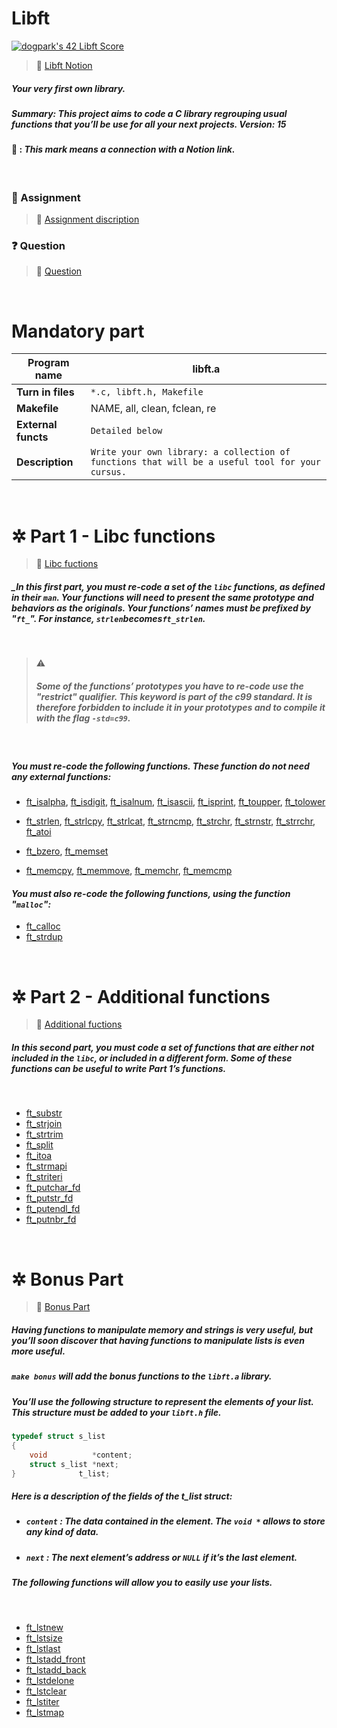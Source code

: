 # **Libft**

[![dogpark's 42 Libft Score](https://badge42.vercel.app/api/v2/clam4rmh700350fjk8ctdih83/project/2927858)](https://github.com/JaeSeoKim/badge42)

> 🔗 [Libft Notion](https://dogpark-42cursus.notion.site/Libft-c68e47337f4141fea098e7f22e8de603)

##### Your very first own library.

##### _Summary: This project aims to code a C library regrouping usual functions that you’ll be use for all your next projects. Version: 15_

#### 🔗 : _This mark means a connection with a **Notion link**._

<br>

### 📄 Assignment

> 🔗 [Assignment discription](https://dogpark-42cursus.notion.site/Assignment-13c71a5f9c90430da7f8979d8c0f65d5)

### ❓ Question

> 🔗 [Question](https://dogpark-42cursus.notion.site/Question-0ea8fe9acefc4cd4838048802fb9b79b)

<br>

# Mandatory part

| **Program name**    | libft.a                                                                                         |
| ------------------- | ----------------------------------------------------------------------------------------------- |
| **Turn in files**   | `*.c, libft.h, Makefile`                                                                        |
| **Makefile**        | NAME, all, clean, fclean, re                                                                    |
| **External functs** | `Detailed below`                                                                                |
| **Description**     | `Write your own library: a collection of functions that will be a useful tool for your cursus.` |

<br>

# ✲ Part 1 - Libc functions

> 🔗 [Libc fuctions](https://dogpark-42cursus.notion.site/Part-1-Libc-function-d2d84bd029ee4c858b20d756172a17d0)

##### _In this first part, you must re-code a set of the `libc` functions, as defined in their `man`. Your functions will need to present the same prototype and behaviors as the originals. Your functions’ names must be prefixed by "`ft_`". For instance, `strlen`becomes`ft_strlen`.

<br>

> ⚠️
>
> ##### Some of the functions’ prototypes you have to re-code use the "restrict" qualifier. This keyword is part of the c99 standard. It is therefore forbidden to include it in your prototypes and to compile it with the flag `-std=c99`.

<br>

##### _You must re-code the following functions. These function do not need any external functions:_

- [ft_isalpha](https://github.com/moeyg/42cursus/blob/main/Circle%200/Libft/Libft/ft_isalpha.c), [ft_isdigit](https://github.com/moeyg/42cursus/blob/main/Circle%200/Libft/Libft/ft_isdigit.c), [ft_isalnum](https://github.com/moeyg/42cursus/blob/main/Circle%200/Libft/Libft/ft_isalnum.c), [ft_isascii](https://github.com/moeyg/42cursus/blob/main/Circle%200/Libft/Libft/ft_isascii.c), [ft_isprint](https://github.com/moeyg/42cursus/blob/main/Circle%200/Libft/Libft/ft_isprint.c), [ft_toupper](https://github.com/moeyg/42cursus/blob/main/Circle%200/Libft/Libft/ft_toupper.c), [ft_tolower](https://github.com/moeyg/42cursus/blob/main/Circle%200/Libft/Libft/ft_tolower.c)

- [ft_strlen](https://github.com/moeyg/42cursus/blob/main/Circle%200/Libft/Libft/ft_strlen.c), [ft_strlcpy](https://github.com/moeyg/42cursus/blob/main/Circle%200/Libft/Libft/ft_strlcpy.c), [ft_strlcat](https://github.com/moeyg/42cursus/blob/main/Circle%200/Libft/Libft/ft_strlcat.c), [ft_strncmp](https://github.com/moeyg/42cursus/blob/main/Circle%200/Libft/Libft/ft_strncmp.c), [ft_strchr](https://github.com/moeyg/42cursus/blob/main/Circle%200/Libft/Libft/ft_strchr.c), [ft_strnstr](https://github.com/moeyg/42cursus/blob/main/Circle%200/Libft/Libft/ft_strnstr.c), [ft_strrchr](https://github.com/moeyg/42cursus/blob/main/Circle%200/Libft/Libft/ft_strrchr.c), [ft_atoi](https://github.com/moeyg/42cursus/blob/main/Circle%200/Libft/Libft/ft_atoi.c)

- [ft_bzero](https://github.com/moeyg/42cursus/blob/main/Circle%200/Libft/Libft/ft_bzero.c), [ft_memset](https://github.com/moeyg/42cursus/blob/main/Circle%200/Libft/Libft/ft_memset.c)
- [ft_memcpy](https://github.com/moeyg/42cursus/blob/main/Circle%200/Libft/Libft/ft_memcpy.c), [ft_memmove](https://github.com/moeyg/42cursus/blob/main/Circle%200/Libft/Libft/ft_memmove.c), [ft_memchr](https://github.com/moeyg/42cursus/blob/main/Circle%200/Libft/Libft/ft_memchr.c), [ft_memcmp](https://github.com/moeyg/42cursus/blob/main/Circle%200/Libft/Libft/ft_memcmp.c)

#### _You must also re-code the following functions, using the function "`malloc`":_

- [ft_calloc](https://github.com/moeyg/42cursus/blob/main/Circle%200/Libft/Libft/ft_calloc.c)
- [ft_strdup](https://github.com/moeyg/42cursus/blob/main/Circle%200/Libft/Libft/ft_strdup.c)

<br>

# ✲ Part 2 - Additional functions

> 🔗 [Additional fuctions](https://dogpark-42cursus.notion.site/Part-2-Additional-functions-339ab29941d1406892ee73efd419a74f)

##### _In this second part, you must code a set of functions that are either not included in the `libc`, or included in a different form. Some of these functions can be useful to write Part 1’s functions._

<br>

- [ft_substr](https://github.com/moeyg/42cursus/blob/main/Circle%200/Libft/Libft/ft_substr.c)
- [ft_strjoin](https://github.com/moeyg/42cursus/blob/main/Circle%200/Libft/Libft/ft_strjoin.c)
- [ft_strtrim](https://github.com/moeyg/42cursus/blob/main/Circle%200/Libft/Libft/ft_strtrim.c)
- [ft_split](https://github.com/moeyg/42cursus/blob/main/Circle%200/Libft/Libft/ft_split.c)
- [ft_itoa](https://github.com/moeyg/42cursus/blob/main/Circle%200/Libft/Libft/ft_itoa.c)
- [ft_strmapi](https://github.com/moeyg/42cursus/blob/main/Circle%200/Libft/Libft/ft_strmapi.c)
- [ft_striteri](https://github.com/moeyg/42cursus/blob/main/Circle%200/Libft/Libft/ft_striteri.c)
- [ft_putchar_fd](https://github.com/moeyg/42cursus/blob/main/Circle%200/Libft/Libft/ft_putchar_fd.c)
- [ft_putstr_fd](https://github.com/moeyg/42cursus/blob/main/Circle%200/Libft/Libft/ft_putstr_fd.c)
- [ft_putendl_fd](https://github.com/moeyg/42cursus/blob/main/Circle%200/Libft/Libft/ft_putendl_fd.c)
- [ft_putnbr_fd](https://github.com/moeyg/42cursus/blob/main/Circle%200/Libft/Libft/ft_putnbr_fd.c)

<br>

# ✲ Bonus Part

> 🔗 [Bonus Part](https://dogpark-42cursus.notion.site/Bonus-Part-1267ef61c78b43fbbd843048ea2cbcad)

##### _Having functions to manipulate memory and strings is very useful, but you’ll soon discover that having functions to manipulate lists is even more useful._

##### _`make bonus` will add the bonus functions to the `libft.a` library._

##### _You’ll use the following structure to represent the elements of your list. This structure must be added to your `libft.h` file._

```c
typedef struct s_list
{
    void          *content;
    struct s_list *next;
}              t_list;
```

##### _Here is a description of the fields of the t_list struct:_

- ##### _`content` : The data contained in the element. The `void *` allows to store any kind of data._
- ##### _`next` : The next element’s address or `NULL` if it’s the last element._

##### _The following functions will allow you to easily use your lists._

<br>

- [ft_lstnew](https://github.com/moeyg/42cursus/blob/main/Circle%200/Libft/Libft/ft_lstnew.c)
- [ft_lstsize](https://github.com/moeyg/42cursus/blob/main/Circle%200/Libft/Libft/ft_lstsize.c)
- [ft_lstlast](https://github.com/moeyg/42cursus/blob/main/Circle%200/Libft/Libft/ft_lstlast.c)
- [ft_lstadd_front ](https://github.com/moeyg/42cursus/blob/main/Circle%200/Libft/Libft/ft_lstadd_front.c)
- [ft_lstadd_back](https://github.com/moeyg/42cursus/blob/main/Circle%200/Libft/Libft/ft_lstadd_back.c)
- [ft_lstdelone](https://github.com/moeyg/42cursus/blob/main/Circle%200/Libft/Libft/ft_lstdelone.c)
- [ft_lstclear](https://github.com/moeyg/42cursus/blob/main/Circle%200/Libft/Libft/ft_lstclear.c)
- [ft_lstiter](https://github.com/moeyg/42cursus/blob/main/Circle%200/Libft/Libft/ft_lstiter.c)
- [ft_lstmap](https://github.com/moeyg/42cursus/blob/main/Circle%200/Libft/Libft/ft_lstmap.c)
